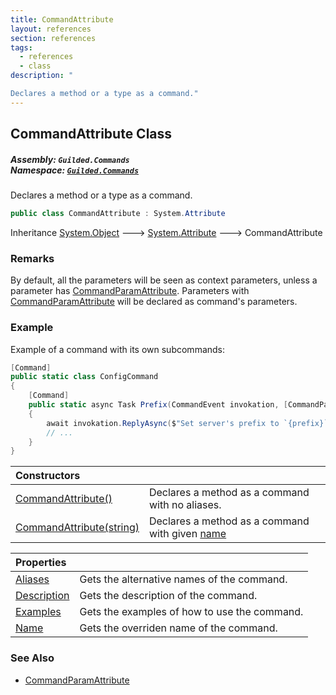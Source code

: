 ```yaml
---
title: CommandAttribute
layout: references
section: references
tags:
  - references
  - class
description: "

Declares a method or a type as a command."
---
```


## CommandAttribute Class
##### **Assembly:** `Guilded.Commands`<br/>**Namespace:** [`Guilded.Commands`](Guilded.Commands 'Guilded.Commands')

Declares a method or a type as a command.

```csharp
public class CommandAttribute : System.Attribute
```

Inheritance [System.Object](https://docs.microsoft.com/en-us/dotnet/api/System.Object 'System.Object') &#129106; [System.Attribute](https://docs.microsoft.com/en-us/dotnet/api/System.Attribute 'System.Attribute') &#129106; CommandAttribute

### Remarks
  
By default, all the parameters will be seen as context parameters, unless a parameter has [CommandParamAttribute](CommandParamAttribute 'Guilded.Commands.CommandParamAttribute'). Parameters with [CommandParamAttribute](CommandParamAttribute 'Guilded.Commands.CommandParamAttribute') will be declared as command's parameters.

### Example
  
Example of a command with its own subcommands:  
  
```csharp  
[Command]  
public static class ConfigCommand  
{  
    [Command]  
    public static async Task Prefix(CommandEvent invokation, [CommandParam] string prefix)  
    {  
        await invokation.ReplyAsync($"Set server's prefix to `{prefix}`");  
        // ...  
    }  
}  
```

| Constructors | |
| :--- | :--- |
| [CommandAttribute()](CommandAttribute.CommandAttribute() 'Guilded.Commands.CommandAttribute.CommandAttribute()') | Declares a method as a command with no aliases. |
| [CommandAttribute(string)](CommandAttribute.CommandAttribute(string) 'Guilded.Commands.CommandAttribute.CommandAttribute(string)') | Declares a method as a command with given [name](CommandAttribute.CommandAttribute(string)#Guilded.Commands.CommandAttribute.CommandAttribute(string).name 'Guilded.Commands.CommandAttribute.CommandAttribute(string).name') |

| Properties | |
| :--- | :--- |
| [Aliases](CommandAttribute.Aliases 'Guilded.Commands.CommandAttribute.Aliases') | Gets the alternative names of the command. |
| [Description](CommandAttribute.Description 'Guilded.Commands.CommandAttribute.Description') | Gets the description of the command. |
| [Examples](CommandAttribute.Examples 'Guilded.Commands.CommandAttribute.Examples') | Gets the examples of how to use the command. |
| [Name](CommandAttribute.Name 'Guilded.Commands.CommandAttribute.Name') | Gets the overriden name of the command. |

### See Also
- [CommandParamAttribute](CommandParamAttribute 'Guilded.Commands.CommandParamAttribute')